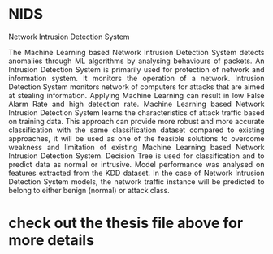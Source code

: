# NIDS
Network Intrusion Detection System
<p align="justify">The Machine Learning based Network Intrusion Detection System detects anomalies through ML algorithms by analysing behaviours of packets. An Intrusion Detection System is primarily used for protection of network and information system. It monitors the operation of a network. Intrusion Detection System monitors network of computers for attacks that are aimed at stealing information. Applying Machine Learning can result in low False Alarm Rate and high detection rate. Machine Learning based Network Intrusion Detection System learns the characteristics of attack traffic based on training data. This approach can provide more robust and more accurate classification with the same classification dataset compared to existing approaches, it will be used as one of the feasible solutions to overcome weakness and limitation of existing Machine Learning based Network Intrusion Detection System. Decision Tree is used for classification and to predict data as normal or intrusive. Model performance was analysed on features extracted from the KDD dataset. In the case of Network Intrusion Detection System models, the network traffic instance will be predicted to belong to either benign (normal) or attack class.
</p>

# check out the thesis file above for more details
